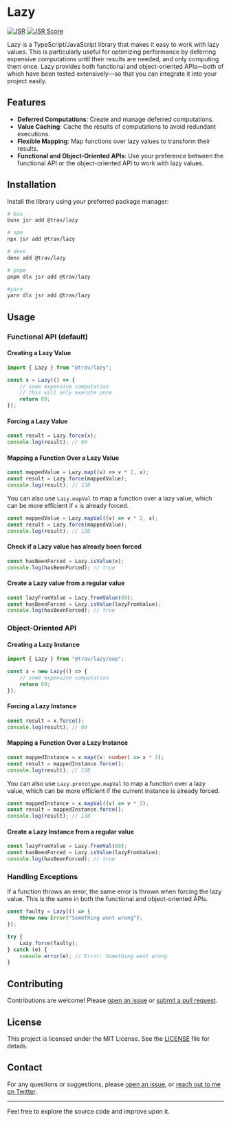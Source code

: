 # Lazy

[![JSR](https://jsr.io/badges/@trav/lazy)](https://jsr.io/@trav/lazy) [![JSR
Score](https://jsr.io/badges/@trav/lazy/score)](https://jsr.io/@trav/lazy)

Lazy is a TypeScript/JavaScript library that makes it easy to work with lazy
values. This is particularly useful for optimizing performance by deferring
expensive computations until their results are needed, and only computing them
once. Lazy provides both functional and object-oriented APIs—both of which have
been tested extensively—so that you can integrate it into your project easily.

## Features

-   **Deferred Computations**: Create and manage deferred computations.
-   **Value Caching**: Cache the results of computations to avoid redundant
    executions.
-   **Flexible Mapping**: Map functions over lazy values to transform their
    results.
-   **Functional and Object-Oriented APIs**: Use your preference between the
    functional API or the object-oriented API to work with lazy values.

## Installation

Install the library using your preferred package manager:

```bash
# bun
bunx jsr add @trav/lazy

# npm
npx jsr add @trav/lazy

# deno
deno add @trav/lazy

# pnpm
pnpm dlx jsr add @trav/lazy

#yarn
yarn dlx jsr add @trav/lazy
```

## Usage

### Functional API (default)

#### Creating a Lazy Value

```ts
import { Lazy } from "@trav/lazy";

const x = Lazy(() => {
    // some expensive computation
    // this will only execute once
    return 69;
});
```

#### Forcing a Lazy Value

```ts
const result = Lazy.force(x);
console.log(result); // 69
```

#### Mapping a Function Over a Lazy Value

```ts
const mappedValue = Lazy.map((v) => v * 2, x);
const result = Lazy.force(mappedValue);
console.log(result); // 138
```

You can also use `Lazy.mapVal` to map a function over a lazy value, which can be
more efficient if `x` is already forced.

```ts
const mappedValue = Lazy.mapVal((v) => v * 2, x);
const result = Lazy.force(mappedValue);
console.log(result); // 138
```

#### Check if a Lazy value has already been forced

```ts
const hasBeenForced = Lazy.isValue(x);
console.log(hasBeenForced); // true
```

#### Create a Lazy value from a regular value

```ts
const lazyFromValue = Lazy.fromValue(69);
const hasBeenForced = Lazy.isValue(lazyFromValue);
console.log(hasBeenForced); // true
```

### Object-Oriented API

#### Creating a Lazy Instance

```ts
import { Lazy } from "@trav/lazy/oop";

const x = new Lazy(() => {
    // some expensive computation
    return 69;
});
```

#### Forcing a Lazy Instance

```ts
const result = x.force();
console.log(result); // 69
```

#### Mapping a Function Over a Lazy Instance

```ts
const mappedInstance = x.map((x: number) => x * 2);
const result = mappedInstance.force();
console.log(result); // 138
```

You can also use `Lazy.prototype.mapVal` to map a function over a lazy value,
which can be more efficient if the current instance is already forced.

```ts
const mappedInstance = x.mapVal((v) => v * 2);
const result = mappedInstance.force();
console.log(result); // 138
```

#### Create a Lazy Instance from a regular value

```ts
const lazyFromValue = Lazy.fromVal(69);
const hasBeenForced = Lazy.isValue(lazyFromValue);
console.log(hasBeenForced); // true
```

### Handling Exceptions

If a function throws an error, the same error is thrown when forcing the lazy
value. This is the same in both the functional and object-oriented APIs.

```ts
const faulty = Lazy(() => {
    throw new Error("Something went wrong");
});

try {
    Lazy.force(faulty);
} catch (e) {
    console.error(e); // Error: Something went wrong
}
```

## Contributing

Contributions are welcome! Please [open an
issue](https://github.com/trvswgnr/lazy/issues) or [submit a pull
request](https://github.com/trvswgnr/lazy/pulls).

## License

This project is licensed under the MIT License. See the [LICENSE](LICENSE) file
for details.

## Contact

For any questions or suggestions, please [open an
issue](https://github.com/trvswgnr/lazy/issues), or [reach out to me on
Twitter](https://twitter.com/techsavvytravvy).

---

Feel free to explore the source code and improve upon it.
